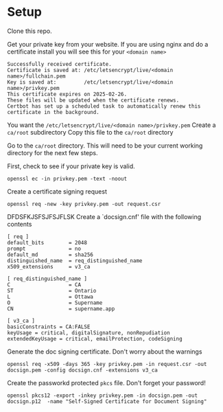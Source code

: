 # Setup

Clone this repo. 

Get your private key from your website. If you are using nginx and do a certificate install you will see this for your `<domain name>`

```
Successfully received certificate.
Certificate is saved at: /etc/letsencrypt/live/<domain name>/fullchain.pem
Key is saved at:         /etc/letsencrypt/live/<domain name>/privkey.pem
This certificate expires on 2025-02-26.
These files will be updated when the certificate renews.
Certbot has set up a scheduled task to automatically renew this certificate in the background.
```
You want the ```/etc/letsencrypt/live/<domain name>/privkey.pem```
Create a `ca/root` subdirectory
Copy this file to the `ca/root` directory

Go to the `ca/root` directory. This will need to be your current working directory for the next few steps.


First, check to see if your private key is valid.
```
openssl ec -in privkey.pem -text -noout
```
Create a certificate signing request
```
openssl req -new -key privkey.pem -out request.csr
```
DFDSFKJSFSJFSJFLSK
Create a `docsign.cnf' file with the following contents

```
[ req ]
default_bits        = 2048
prompt              = no
default_md          = sha256
distinguished_name  = req_distinguished_name
x509_extensions     = v3_ca

[ req_distinguished_name ]
C                   = CA
ST                  = Ontario
L                   = Ottawa
O                   = Supername
CN                  = supername.app

[ v3_ca ]
basicConstraints = CA:FALSE
keyUsage = critical, digitalSignature, nonRepudiation
extendedKeyUsage = critical, emailProtection, codeSigning
```

Generate the doc signing certificate. Don't worry about the warnings

```
openssl req -x509 -days 365 -key privkey.pem -in request.csr -out docsign.pem -config docsign.cnf -extensions v3_ca
```

Create the passworkd protected `pkcs` file. Don't forget your password!
```
openssl pkcs12 -export -inkey privkey.pem -in docsign.pem -out docsign.p12  -name "Self-Signed Certificate for Document Signing"
```